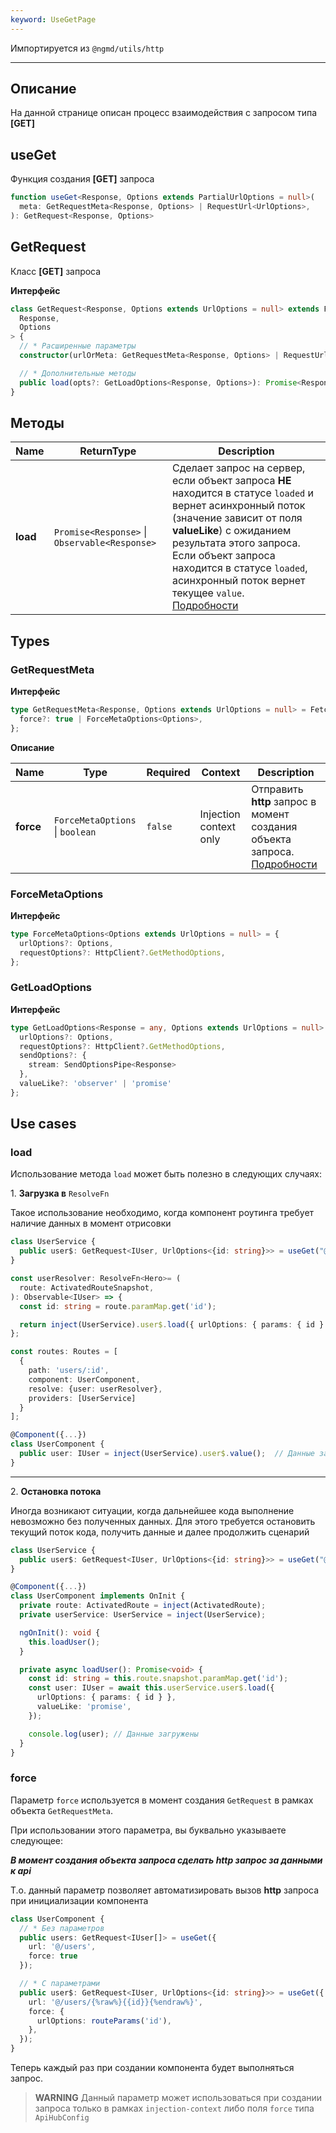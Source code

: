 ```yaml
---
keyword: UseGetPage
---
```


Импортируется из `@ngmd/utils/http`

---

## Описание

На данной странице описан процесс взаимодействия с запросом типа **[GET]**

## useGet

Функция создания **[GET]** запроса

```ts
function useGet<Response, Options extends PartialUrlOptions = null>(
  meta: GetRequestMeta<Response, Options> | RequestUrl<UrlOptions>,
): GetRequest<Response, Options>
```

## GetRequest

Класс **[GET]** запроса

**Интерфейс**

```ts
class GetRequest<Response, Options extends UrlOptions = null> extends FetchRequest<
  Response,
  Options
> {
  // * Расширенные параметры
  constructor(urlOrMeta: GetRequestMeta<Response, Options> | RequestUrl<UrlOptions>) {}

  // * Дополнительные методы
  public load(opts?: GetLoadOptions<Response, Options>): Promise<Response> | Observable<Response>
}
```

## Методы

| Name | ReturnType | Description |
|----------|----------|----------|
| **load** | `Promise<Response>` \| `Observable<Response>` | Сделает запрос на сервер, если объект запроса **НЕ** находится в статусе `loaded` и вернет асинхронный поток (значение зависит от поля **valueLike**) с ожиданием результата этого запроса. Если объект запроса находится в статусе `loaded`, асинхронный поток вернет текущее `value`.<br>[Подробности](/http/resources/use-get#load) |


## Types

### GetRequestMeta

**Интерфейс**

```ts
type GetRequestMeta<Response, Options extends UrlOptions = null> = FetchRequestMeta<Response> & {
  force?: true | ForceMetaOptions<Options>,
};
```

**Описание**

| Name | Type | Required | Context | Description |
|----------|----------|----------|----------|----------|
| **force** | `ForceMetaOptions` \| `boolean` | `false` | <span class="tag" warning>Injection context only</span> | Отправить **http** запрос в момент создания объекта запроса.<br>[Подробности](/http/resources/use-get#force) |

### ForceMetaOptions

**Интерфейс**

```ts
type ForceMetaOptions<Options extends UrlOptions = null> = {
  urlOptions?: Options,
  requestOptions?: HttpClient?.GetMethodOptions,
};
```

### GetLoadOptions

**Интерфейс**

```ts
type GetLoadOptions<Response = any, Options extends UrlOptions = null> = {
  urlOptions?: Options,
  requestOptions?: HttpClient?.GetMethodOptions,
  sendOptions?: {
    stream: SendOptionsPipe<Response>
  },
  valueLike?: 'observer' | 'promise'
};
```

## Use cases

### load

Использование метода `load` может быть полезно в следующих случаях:

1.&nbsp;**Загрузка в** `ResolveFn`

Такое использование необходимо, когда компонент роутинга требует наличие данных в момент отрисовки

```ts name="service.ts" group="load-resolve"
class UserService {
  public user$: GetRequest<IUser, UrlOptions<{id: string}>> = useGet("@/users/{%raw%}{{id}}{%endraw%}");
}
```

```ts name="resolver.ts" group="load-resolve"
const userResolver: ResolveFn<Hero>= (
  route: ActivatedRouteSnapshot,
): Observable<IUser> => {
  const id: string = route.paramMap.get('id');

  return inject(UserService).user$.load({ urlOptions: { params: { id } } });
};
```

```ts name="route.ts" group="load-resolve"
const routes: Routes = [
  {
    path: 'users/:id',
    component: UserComponent,
    resolve: {user: userResolver},
    providers: [UserService]
  }
];
```

```ts name="user.component.ts" group="load-resolve"
@Component({...})
class UserComponent {
  public user: IUser = inject(UserService).user$.value();  // Данные загружены
}
```

<hr>

2.&nbsp;**Остановка потока**

Иногда возникают ситуации, когда дальнейшее кода выполнение невозможно без полученных данных. Для этого требуется остановить текущий поток кода, получить данные и далее продолжить сценарий

```ts name="service.ts" group="load-async"
class UserService {
  public user$: GetRequest<IUser, UrlOptions<{id: string}>> = useGet("@/users/{%raw%}{{id}}{%endraw%}");
}
```

```ts name="user.component.ts" group="load-async"
@Component({...})
class UserComponent implements OnInit {
  private route: ActivatedRoute = inject(ActivatedRoute);
  private userService: UserService = inject(UserService);

  ngOnInit(): void {
    this.loadUser();
  }

  private async loadUser(): Promise<void> {
    const id: string = this.route.snapshot.paramMap.get('id');
    const user: IUser = await this.userService.user$.load({
      urlOptions: { params: { id } },
      valueLike: 'promise',
    });

    console.log(user); // Данные загружены
  }
}
```

### force

Параметр `force` используется в момент создания `GetRequest` в рамках объекта `GetRequestMeta`.

При использовании этого параметра, вы буквально указываете следующее:

***В момент создания объекта запроса сделать *http* запрос за данными к api***

Т.о. данный параметр позволяет автоматизировать вызов **http** запроса при инициализации компонента

```ts {5, 11-13}
class UserComponent {
  // * Без параметров
  public users: GetRequest<IUser[]> = useGet({
    url: '@/users',
    force: true
  });

  // * С параметрами
  public user$: GetRequest<IUser, UrlOptions<{id: string}>> = useGet({
    url: '@/users/{%raw%}{{id}}{%endraw%}',
    force: {
      urlOptions: routeParams('id'),
    },
  });
}
```

Теперь каждый раз при создании компонента будет выполняться запрос.


> **WARNING**
> Данный параметр может использоваться при создании запроса только в рамках `injection-context` либо поля `force` типа `ApiHubConfig`